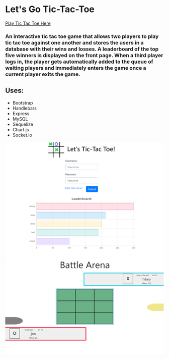 # Let's Go Tic-Tac-Toe

[Play Tic Tac Toe Here](https://infinite-taiga-34074.herokuapp.com/)

### An interactive tic tac toe game that allows two players to play tic tac toe against one another and stores the users in a database with their wins and losses.  A leaderboard of the top five winners is displayed on the front page.  When a third player logs in, the player gets automatically added to the queue of waiting players and immediately enters the game once a current player exits the game.  

## Uses:
* Bootstrap
* Handlebars
* Express
* MySQL 
* Sequelize
* Chart.js
* Socket.io

![frontpage image](/public/images/frontpage.PNG)
![gameplay image](/public/images/gamepage.PNG)

